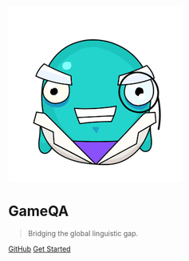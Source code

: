 
![logo](_media/icon.png)

# GameQA

> Bridging the global linguistic gap.

<!-- - Minimum Effort
- Minimum Spend
- Maximum Output -->

<!-- <img src="/_media/chevron-down-2xs.png"
     alt="Chevron Down Arrow"
     class="center"/> -->

[GitHub](https://github.com/gameqa)
[Get Started](#GameQA-Localization)

<!-- <div style="height:30px; width:100%; display:flex; justify-content:center; box-sizing:content-box; padding:40px 0">
    <a href="#GameQA-Localization">
        <svg xmlns="http://www.w3.org/2000/svg" viewBox="0 0 512 512" style="display:inline-block"><path d="M233.4 406.6c12.5 12.5 32.8 12.5 45.3 0l192-192c12.5-12.5 12.5-32.8 0-45.3s-32.8-12.5-45.3 0L256 338.7 86.6 169.4c-12.5-12.5-32.8-12.5-45.3 0s-12.5 32.8 0 45.3l192 192z"/></svg>
        </a>
</div> -->